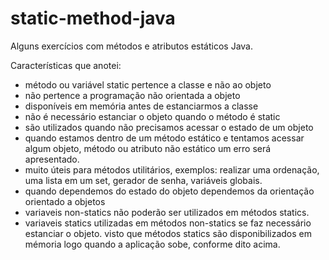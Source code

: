 # static-method-java

Alguns exercícios com métodos e atributos estáticos Java.

Características que anotei:
- método ou variável static pertence a classe e não ao objeto
- não pertence a programação não orientada a objeto
- disponíveis em memória antes de estanciarmos a classe
- não é necessário estanciar o objeto quando o método é static
- são utilizados quando não precisamos acessar o estado de um objeto
- quando estamos dentro de um método estático e tentamos acessar algum objeto, método ou atributo não estático um erro será apresentado.
- muito úteis para métodos utilitários, exemplos: realizar uma ordenação, uma lista em um set, gerador de senha, variáveis globais.
- quando dependemos do estado do objeto dependemos da orientação orientado a objetos
- variaveis non-statics não poderão ser utilizados em métodos statics.
- variaveis statics utilizadas em métodos non-statics se faz necessário estanciar o objeto. visto que métodos statics são disponibilizados em mémoria logo quando a aplicação sobe, conforme dito acima.
